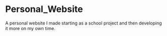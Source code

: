 # Personal_Website
A personal website I made starting as a school project and then developing it more on my own time.
